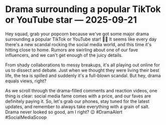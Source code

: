 # Drama surrounding a popular TikTok or YouTube star — 2025-09-21

Hey squad, grab your popcorn because we've got some major drama surrounding a popular TikTok or YouTube star! 🍿😱 It seems like every day there's a new scandal rocking the social media world, and this time it's hitting close to home. Rumors are swirling about one of our fave influencers, and we can't get enough of the juicy details.

From shady collaborations to messy breakups, it's all playing out online for us to dissect and debate. Just when we thought they were living their best life, the tea is spilled and suddenly it's a full-blown scandal. But hey, drama equals views, right?

As we scroll through the drama-filled comments and reaction videos, one thing is clear: social media fame comes with a price, and our faves are definitely paying it. So, let's grab our phones, stay tuned for the latest updates, and remember to always take everything with a grain of salt. Drama never looked so good, am I right? 😉 #DramaAlert #SocialMediaScoop